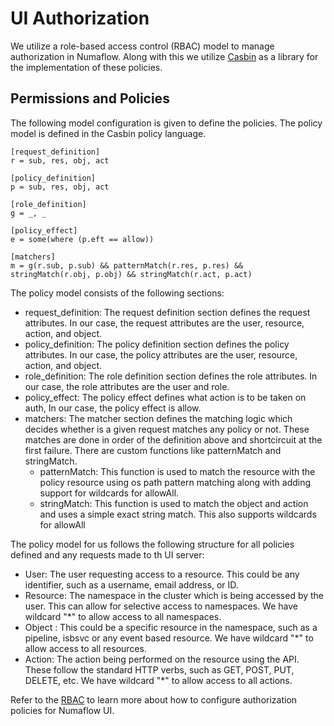 # UI Authorization

We utilize a role-based access control (RBAC) model to manage authorization in Numaflow. Along with this we utilize [Casbin](https://casbin.org/) as a library for the implementation of these policies.

## Permissions and Policies

The following model configuration is given to define the policies. The policy model is defined in the Casbin policy language.

```
[request_definition]
r = sub, res, obj, act

[policy_definition]
p = sub, res, obj, act

[role_definition]
g = _, _

[policy_effect]
e = some(where (p.eft == allow))

[matchers]
m = g(r.sub, p.sub) && patternMatch(r.res, p.res) && stringMatch(r.obj, p.obj) && stringMatch(r.act, p.act)
```

The policy model consists of the following sections:

- request_definition: The request definition section defines the request attributes. In our case, the request attributes are the user, resource, action, and object.
- policy_definition: The policy definition section defines the policy attributes. In our case, the policy attributes are the user, resource, action, and object.
- role_definition: The role definition section defines the role attributes. In our case, the role attributes are the user and role.
- policy_effect: The policy effect defines what action is to be taken on auth, In our case, the policy effect is allow.
- matchers: The matcher section defines the matching logic which decides whether is a given request matches any policy or not. These matches are done in order of the definition above and shortcircuit at the first failure. There are custom functions like patternMatch and stringMatch.
  - patternMatch: This function is used to match the resource with the policy resource using os path pattern matching along with adding support for wildcards for allowAll.
  - stringMatch: This function is used to match the object and action and uses a simple exact string match. This also supports wildcards for allowAll

The policy model for us follows the following structure for all policies defined and any requests made to th UI server:

- User: The user requesting access to a resource. This could be any identifier, such as a username, email address, or ID.
- Resource: The namespace in the cluster which is being accessed by the user. This can allow for selective access to namespaces. We have wildcard "\*" to allow access to all namespaces.
- Object : This could be a specific resource in the namespace, such as a pipeline, isbsvc or any event based resource. We have wildcard "\*" to allow access to all resources.
- Action: The action being performed on the resource using the API. These follow the standard HTTP verbs, such as GET, POST, PUT, DELETE, etc. We have wildcard "\*" to allow access to all actions.

Refer to the [RBAC](../operations/ui/authz/rbac.md) to learn more about how to configure authorization policies for Numaflow UI.
